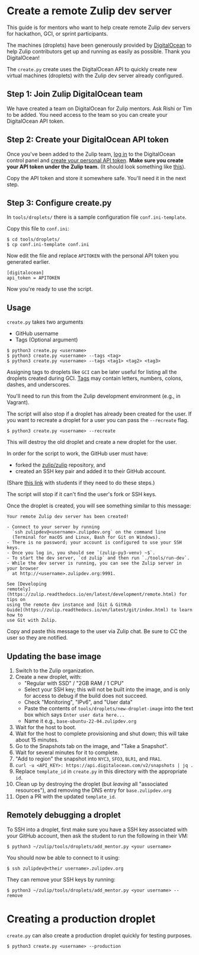 # Create a remote Zulip dev server

This guide is for mentors who want to help create remote Zulip dev servers
for hackathon, GCI, or sprint participants.

The machines (droplets) have been generously provided by
[DigitalOcean](https://www.digitalocean.com/) to help Zulip contributors
get up and running as easily as possible. Thank you DigitalOcean!

The `create.py` create uses the DigitalOcean API to quickly create new virtual
machines (droplets) with the Zulip dev server already configured.

## Step 1: Join Zulip DigitalOcean team

We have created a team on DigitalOcean for Zulip mentors. Ask Rishi or Tim
to be added. You need access to the team so you can create your DigitalOcean
API token.

## Step 2: Create your DigitalOcean API token

Once you've been added to the Zulip team,
[log in](https://cloud.digitalocean.com/droplets) to the DigitalOcean control
panel and [create your personal API token][do-create-api-token]. **Make sure
you create your API token under the Zulip team.** (It should look something
like [this][image-zulip-team]).

Copy the API token and store it somewhere safe. You'll need it in the next
step.

## Step 3: Configure create.py

In `tools/droplets/` there is a sample configuration file `conf.ini-template`.

Copy this file to `conf.ini`:

```
$ cd tools/droplets/
$ cp conf.ini-template conf.ini
```

Now edit the file and replace `APITOKEN` with the personal API token you
generated earlier.

```
[digitalocean]
api_token = APITOKEN
```

Now you're ready to use the script.

## Usage

`create.py` takes two arguments

- GitHub username
- Tags (Optional argument)

```
$ python3 create.py <username>
$ python3 create.py <username> --tags <tag>
$ python3 create.py <username> --tags <tag1> <tag2> <tag3>
```

Assigning tags to droplets like `GCI` can be later useful for
listing all the droplets created during GCI.
[Tags](https://www.digitalocean.com/community/tutorials/how-to-tag-digitalocean-droplets)
may contain letters, numbers, colons, dashes, and underscores.

You'll need to run this from the Zulip development environment (e.g., in
Vagrant).

The script will also stop if a droplet has already been created for the
user. If you want to recreate a droplet for a user you can pass the
`--recreate` flag.

```
$ python3 create.py <username> --recreate
```

This will destroy the old droplet and create a new droplet for
the user.

In order for the script to work, the GitHub user must have:

- forked the [zulip/zulip][zulip-zulip] repository, and
- created an SSH key pair and added it to their GitHub account.

(Share [this link][how-to-request] with students if they need to do these
steps.)

The script will stop if it can't find the user's fork or SSH keys.

Once the droplet is created, you will see something similar to this message:

```
Your remote Zulip dev server has been created!

- Connect to your server by running
  `ssh zulipdev@<username>.zulipdev.org` on the command line
  (Terminal for macOS and Linux, Bash for Git on Windows).
- There is no password; your account is configured to use your SSH keys.
- Once you log in, you should see `(zulip-py3-venv) ~$`.
- To start the dev server, `cd zulip` and then run `./tools/run-dev`.
- While the dev server is running, you can see the Zulip server in your browser
  at http://<username>.zulipdev.org:9991.

See [Developing
remotely](https://zulip.readthedocs.io/en/latest/development/remote.html) for tips on
using the remote dev instance and [Git & GitHub
Guide](https://zulip.readthedocs.io/en/latest/git/index.html) to learn how to
use Git with Zulip.
```

Copy and paste this message to the user via Zulip chat. Be sure to CC the user
so they are notified.

[do-create-api-token]: https://www.digitalocean.com/community/tutorials/how-to-use-the-digitalocean-api-v2#how-to-generate-a-personal-access-token
[image-zulip-team]: http://cdn.subfictional.com/dropshare/Screen-Shot-2016-11-28-10-53-24-X86JYrrOzu.png
[zulip-zulip]: https://github.com/zulip/zulip
[python-digitalocean]: https://github.com/koalalorenzo/python-digitalocean
[how-to-request]: https://zulip.readthedocs.io/en/latest/development/request-remote.html

## Updating the base image

1. Switch to the Zulip organization.
1. Create a new droplet, with:
   - "Regular with SSD" / "2GB RAM / 1 CPU"
   - Select your SSH key; this will not be built into the image, and
     is only for access to debug if the build does not succeed.
   - Check "Monitoring", "IPv6", and "User data"
   - Paste the contents of `tools/droplets/new-droplet-image` into the
     text box which says `Enter user data here...`
   - Name it e.g., `base-ubuntu-22-04.zulipdev.org`
1. Wait for the host to boot.
1. Wait for the host to complete provisioning and shut down; this will take
   about 15 minutes.
1. Go to the Snapshots tab on the image, and "Take a Snapshot".
1. Wait for several minutes for it to complete.
1. "Add to region" the snapshot into `NYC3`, `SFO3`, `BLR1`, and `FRA1`.
1. `curl -u <API_KEY>: https://api.digitalocean.com/v2/snapshots | jq .`
1. Replace `template_id` in `create.py` in this directory with the
   appropriate `id`.
1. Clean up by destroying the droplet (but _leaving_ all "associated
   resources"), and removing the DNS entry for `base.zulipdev.org`
1. Open a PR with the updated `template_id`.

## Remotely debugging a droplet

To SSH into a droplet, first make sure you have a SSH key associated with your
GitHub account, then ask the student to run the following in their
VM:

```
$ python3 ~/zulip/tools/droplets/add_mentor.py <your username>
```

You should now be able to connect to it using:

```
$ ssh zulipdev@<their username>.zulipdev.org
```

They can remove your SSH keys by running:

```
$ python3 ~/zulip/tools/droplets/add_mentor.py <your username> --remove
```

# Creating a production droplet

`create.py` can also create a production droplet quickly for testing purposes.

```
$ python3 create.py <username> --production
```
